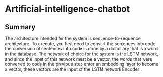 # Artificial-intelligence-chatbot

## Summary

The architecture intended for the system is sequence-to-sequence architecture. To execute, you first need to convert the sentences into code, the conversion of sentences into code is done by a dictionary that is a word in the database. The network of choice for the system is the LSTM network, and since the input of this network must be a vector, the words that were converted to code in the previous step enter an embedding layer to become a vector, these vectors are the input of the LSTM network Encoder .

